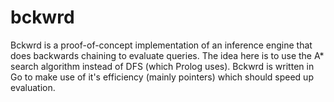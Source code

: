 # bckwrd 

Bckwrd is a proof-of-concept implementation of an inference engine that does backwards chaining to evaluate queries. The idea here is to use the A* search algorithm instead of DFS (which Prolog uses). Bckwrd is written in Go to make use of it's efficiency (mainly pointers) which should speed up evaluation.

